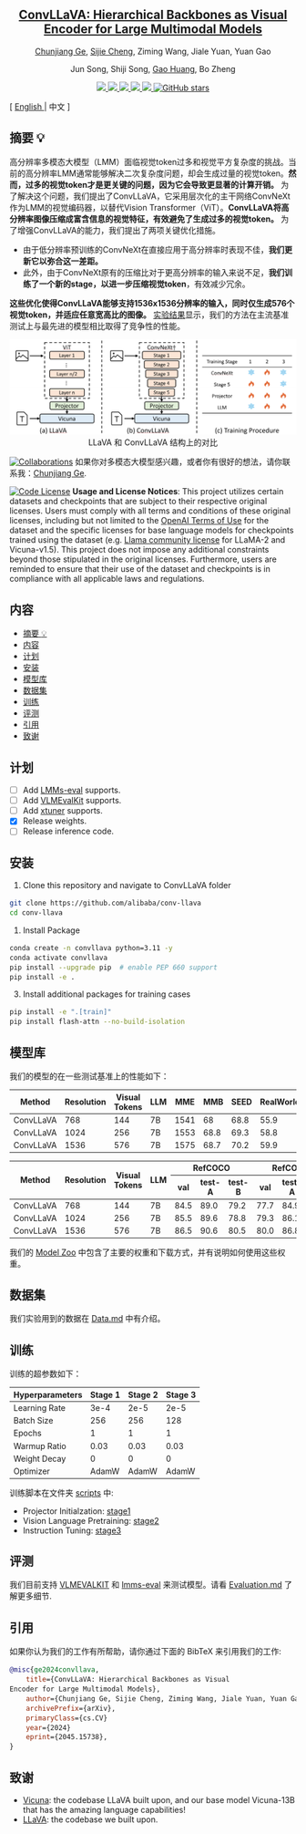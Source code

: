 <div align="center">

<h2><a href="https://github.com/alibaba/conv-llava">ConvLLaVA: Hierarchical Backbones as Visual Encoder for Large Multimodal Models</a></h2>

[Chunjiang Ge](https://john-ge.github.io/), [Sijie Cheng](https://adacheng.github.io/), Ziming Wang, Jiale Yuan, Yuan Gao

Jun Song, Shiji Song, [Gao Huang](https://www.gaohuang.net/), Bo Zheng

</div>

<p align="center">
    <a href="http://arxiv.org/abs/2405.15738"> 
        <img src="https://img.shields.io/badge/arXiv-2405.15738-b31b1b.svg?logo=arXiv">
    </a>
    <a href="https://huggingface.co/collections/ConvLLaVA/convllava-66519ef0ccdee62544bd19bf"> 
        <img src="https://img.shields.io/badge/🤗%20Hugging%20Face-Models-ffd21e">
    </a>
    <a href="https://modelscope.cn/organization/ConvLLaVA?tab=model"> 
        <img src="https://img.shields.io/badge/🤖%20ModelScope-Models-5f4cf2.svg">
    </a>
    <a href="https://wisemodel.cn/organization/ConvLLaVA"> 
        <img src="https://img.shields.io/badge/WiseModel-Models-571282.svg">
    </a>
    <a href="https://github.com/alibaba/conv-llava/blob/main/asset/WeChat.png"> 
        <img src="https://img.shields.io/badge/WeChat-Group-5ef27f.svg">
    </a>
    <a href="https://github.com/alibaba/conv-llava/stargazers">
        <img alt="GitHub stars" src="https://img.shields.io/github/stars/alibaba/conv-llava?color=ccf" />
    </a>
</p>

<span>[ <a href="README.md"> English </a> | 中文 ]</span>

## 摘要 :bulb:

高分辨率多模态大模型（LMM）面临视觉token过多和视觉平方复杂度的挑战。当前的高分辨率LMM通常能够解决二次复杂度问题，却会生成过量的视觉token。**然而，过多的视觉token才是更关键的问题，因为它会导致更显著的计算开销。** 为了解决这个问题，我们提出了ConvLLaVA，它采用层次化的主干网络ConvNeXt作为LMM的视觉编码器，以替代Vision Transformer（ViT）。**ConvLLaVA将高分辨率图像压缩成富含信息的视觉特征，有效避免了生成过多的视觉token。** 为了增强ConvLLaVA的能力，我们提出了两项关键优化措施。

- 由于低分辨率预训练的ConvNeXt在直接应用于高分辨率时表现不佳，**我们更新它以弥合这一差距。**
- 此外，由于ConvNeXt原有的压缩比对于更高分辨率的输入来说不足，**我们训练了一个新的stage，以进一步压缩视觉token**，有效减少冗余。

**这些优化使得ConvLLaVA能够支持1536x1536分辨率的输入，同时仅生成576个视觉token，并适应任意宽高比的图像。** [实验结果](#model-zoo)显示，我们的方法在主流基准测试上与最先进的模型相比取得了竞争性的性能。

<div align="center">
  <img src="asset/method.png" width=600" />
</div>
<div align="center">
  <figcaption> LLaVA 和 ConvLLaVA 结构上的对比</figcaption>
</div>


[![Collaborations](https://img.shields.io/badge/Welcome-Collaborations-b31b1b.svg)](mailto:gecj20@mails.tsinghua.edu.cn)
如果你对多模态大模型感兴趣，或者你有很好的想法，请你联系我：[Chunjiang Ge](mailto:gecj20@mails.tsinghua.edu.cn).

[![Code License](https://img.shields.io/badge/Code%20License-Apache_2.0-green.svg)](https://github.com/tatsu-lab/stanford_alpaca/blob/main/LICENSE)
**Usage and License Notices**: This project utilizes certain datasets and checkpoints that are subject to their respective original licenses. Users must comply with all terms and conditions of these original licenses, including but not limited to the [OpenAI Terms of Use](https://openai.com/policies/terms-of-use) for the dataset and the specific licenses for base language models for checkpoints trained using the dataset (e.g. [Llama community license](https://ai.meta.com/llama/license/) for LLaMA-2 and Vicuna-v1.5). This project does not impose any additional constraints beyond those stipulated in the original licenses. Furthermore, users are reminded to ensure that their use of the dataset and checkpoints is in compliance with all applicable laws and regulations.

## 内容
- [摘要 :bulb:](#摘要-bulb)
- [内容](#内容)
- [计划](#计划)
- [安装](#安装)
- [模型库](#模型库)
- [数据集](#数据集)
- [训练](#训练)
- [评测](#评测)
- [引用](#引用)
- [致谢](#致谢)

## 计划

- [ ] Add [LMMs-eval](https://github.com/EvolvingLMMs-Lab/lmms-eval) supports.
- [ ] Add [VLMEvalKit](https://github.com/open-compass/VLMEvalKit) supports.
- [ ] Add [xtuner](https://github.com/InternLM/xtuner) supports.
- [x] Release weights.
- [ ] Release inference code.

## 安装

1. Clone this repository and navigate to ConvLLaVA folder
```bash
git clone https://github.com/alibaba/conv-llava
cd conv-llava
```

1. Install Package
```bash
conda create -n convllava python=3.11 -y
conda activate convllava
pip install --upgrade pip  # enable PEP 660 support
pip install -e .
```

3. Install additional packages for training cases
```bash
pip install -e ".[train]"
pip install flash-attn --no-build-isolation
```

## 模型库

我们的模型的在一些测试基准上的性能如下：

<table class="tg"><thead>
  <tr>
    <th class="tg-nrix">Method</th>
    <th class="tg-nrix">Resolution</th>
    <th class="tg-nrix">Visual Tokens</th>
    <th class="tg-nrix">LLM</th>
    <th class="tg-nrix">MME</th>
    <th class="tg-nrix">MMB</th>
    <th class="tg-nrix">SEED</th>
    <th class="tg-nrix">RealWorldQA</th>
    <th class="tg-nrix">MMMU</th>
    <th class="tg-nrix">MMVet</th>
    <th class="tg-nrix">Text</th>
    <th class="tg-nrix">Doc</th>
    <th class="tg-nrix">POPE</th>
  </tr></thead>
<tbody>
  <tr>
    <td class="tg-nrix">ConvLLaVA</td>
    <td class="tg-nrix">768</td>
    <td class="tg-nrix">144</td>
    <td class="tg-nrix">7B</td>
    <td class="tg-nrix">1541</td>
    <td class="tg-nrix">68</td>
    <td class="tg-nrix">68.8</td>
    <td class="tg-nrix">55.9</td>
    <td class="tg-nrix">36.3</td>
    <td class="tg-nrix">44.8</td>
    <td class="tg-nrix">59.1</td>
    <td class="tg-nrix">44.8</td>
    <td class="tg-nrix">87.3</td>
  </tr>
  <tr>
    <td class="tg-nrix">ConvLLaVA</td>
    <td class="tg-nrix">1024</td>
    <td class="tg-nrix">256</td>
    <td class="tg-nrix">7B</td>
    <td class="tg-nrix">1553</td>
    <td class="tg-nrix">68.8</td>
    <td class="tg-nrix">69.3</td>
    <td class="tg-nrix">58.8</td>
    <td class="tg-nrix">35.1</td>
    <td class="tg-nrix">44.4</td>
    <td class="tg-nrix">62.5</td>
    <td class="tg-nrix">48.5</td>
    <td class="tg-nrix">87.7</td>
  </tr>
  <tr>
    <td class="tg-nrix">ConvLLaVA</td>
    <td class="tg-nrix">1536</td>
    <td class="tg-nrix">576</td>
    <td class="tg-nrix">7B</td>
    <td class="tg-nrix">1575</td>
    <td class="tg-nrix">68.7</td>
    <td class="tg-nrix">70.2</td>
    <td class="tg-nrix">59.9</td>
    <td class="tg-nrix">35.8</td>
    <td class="tg-nrix">45.9</td>
    <td class="tg-nrix">65.8</td>
    <td class="tg-nrix">59</td>
    <td class="tg-nrix">87.3</td>
  </tr>
</tbody></table>

<table class="tg"><thead>
  <tr>
    <th class="tg-nrix" rowspan="2">Method</th>
    <th class="tg-nrix" rowspan="2">Resolution</th>
    <th class="tg-nrix" rowspan="2">Visual Tokens</th>
    <th class="tg-nrix" rowspan="2">LLM</th>
    <th class="tg-nrix" colspan="3">RefCOCO</th>
    <th class="tg-nrix" colspan="3">RefCOCO+</th>
    <th class="tg-nrix" colspan="2">RefCOCOg</th>
    <th class="tg-nrix" rowspan="2">Avg</th>
  </tr>
  <tr>
    <th class="tg-nrix">val</th>
    <th class="tg-nrix">test-A</th>
    <th class="tg-nrix">test-B</th>
    <th class="tg-nrix">val</th>
    <th class="tg-nrix">test-A</th>
    <th class="tg-nrix">test-B</th>
    <th class="tg-nrix">val</th>
    <th class="tg-nrix">test</th>
  </tr></thead>
<tbody>
  <tr>
    <td class="tg-nrix">ConvLLaVA</td>
    <td class="tg-nrix">768</td>
    <td class="tg-nrix">144</td>
    <td class="tg-nrix">7B</td>
    <td class="tg-nrix">84.5</td>
    <td class="tg-nrix">89.0</td>
    <td class="tg-nrix">79.2</td>
    <td class="tg-nrix">77.7</td>
    <td class="tg-nrix">84.9</td>
    <td class="tg-nrix">69.7</td>
    <td class="tg-nrix">79.8</td>
    <td class="tg-nrix">79.7</td>
    <td class="tg-nrix">80.6</td>
  </tr>
  <tr>
    <td class="tg-nrix">ConvLLaVA</td>
    <td class="tg-nrix">1024</td>
    <td class="tg-nrix">256</td>
    <td class="tg-nrix">7B</td>
    <td class="tg-nrix">85.5</td>
    <td class="tg-nrix">89.6</td>
    <td class="tg-nrix">78.8</td>
    <td class="tg-nrix">79.3</td>
    <td class="tg-nrix">86.1</td>
    <td class="tg-nrix">70.3</td>
    <td class="tg-nrix">80.6</td>
    <td class="tg-nrix">81.2</td>
    <td class="tg-nrix">81.4</td>
  </tr>
  <tr>
    <td class="tg-nrix">ConvLLaVA</td>
    <td class="tg-nrix">1536</td>
    <td class="tg-nrix">576</td>
    <td class="tg-nrix">7B</td>
    <td class="tg-nrix">86.5</td>
    <td class="tg-nrix">90.6</td>
    <td class="tg-nrix">80.5</td>
    <td class="tg-nrix">80.0</td>
    <td class="tg-nrix">86.8</td>
    <td class="tg-nrix">71.5</td>
    <td class="tg-nrix">82.0</td>
    <td class="tg-nrix">82.4</td>
    <td class="tg-nrix">82.3</td>
  </tr>
</tbody></table>

我们的 [Model Zoo](https://github.com/alibaba/conv-llava/blob/main/docs/Model_zoo.md) 中包含了主要的权重和下载方式，并有说明如何使用这些权重。

## 数据集

我们实验用到的数据在 [Data.md](https://github.com/alibaba/conv-llava/blob/main/docs/Data.md) 中有介绍。

## 训练

训练的超参数如下：

| Hyperparameters | Stage 1 | Stage 2 | Stage 3 |
| --------------- | ------- | ------- | ------- |
| Learning Rate   | 3e-4    | 2e-5    | 2e-5    |
| Batch Size      | 256     | 256     | 128     |
| Epochs          | 1       | 1       | 1       |
| Warmup Ratio    | 0.03    | 0.03    | 0.03    |
| Weight Decay    | 0       | 0       | 0       |
| Optimizer       | AdamW   | AdamW   | AdamW   |

训练脚本在文件夹 [scripts](https://github.com/alibaba/conv-llava/tree/main/scripts) 中:

- Projector Initialzation: [stage1](https://github.com/alibaba/conv-llava/tree/main/scripts/stage_1.sh)
- Vision Language Pretraining: [stage2](https://github.com/alibaba/conv-llava/tree/main/scripts/stage_2.sh)
- Instruction Tuning: [stage3](https://github.com/alibaba/conv-llava/tree/main/scripts/stage_3.sh)

## 评测

我们目前支持 [VLMEVALKIT](https://github.com/open-compass/VLMEvalKit) 和 [lmms-eval](https://github.com/EvolvingLMMs-Lab/lmms-eval) 来测试模型。请看 [Evaluation.md](https://github.com/alibaba/conv-llava/blob/main/docs/Evaluation.md) 了解更多细节.

## 引用

如果你认为我们的工作有所帮助，请你通过下面的 BibTeX 来引用我们的工作:

```bibtex
@misc{ge2024convllava,
    title={ConvLLaVA: Hierarchical Backbones as Visual
Encoder for Large Multimodal Models},
    author={Chunjiang Ge, Sijie Cheng, Ziming Wang, Jiale Yuan, Yuan Gao, Jun Song, Shiji Song, Gao Huang, Bo Zheng},
    archivePrefix={arXiv},
    primaryClass={cs.CV}
    year={2024}
    eprint={2045.15738},
}
```

## 致谢

- [Vicuna](https://github.com/lm-sys/FastChat): the codebase LLaVA built upon, and our base model Vicuna-13B that has the amazing language capabilities!
- [LLaVA](https://github.com/haotian-liu/LLaVA): the codebase we built upon.
